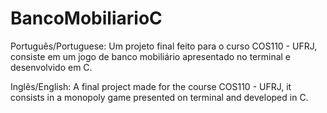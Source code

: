 # BancoMobiliarioC
Português/Portuguese:
Um projeto final feito para o curso COS110 - UFRJ, consiste em um jogo de banco mobiliário apresentado no terminal e desenvolvido em C.

Inglês/English:
A final project made for the course COS110 - UFRJ, it consists in a monopoly game presented on terminal and developed in C.
